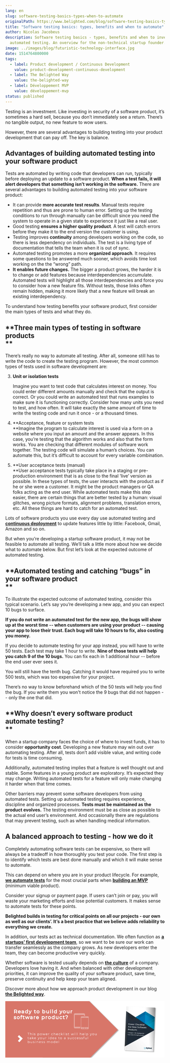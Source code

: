 ```yaml
---
lang: en
slug: software-testing-basics-types-when-to-automate
originalPath: https://www.belighted.com/blog/software-testing-basics-types-when-to-automate
title: "Software testing basics: types, benefits and when to automate"
author: Nicolas Jacobeus
description: Software testing basics - types, benefits and when to invest in
  automated testing. An overview for the non-technical startup founder.
image: ../images/blog/futuristic-technology-interface.jpg
date: 1514764800000
tags:
  - label: Product development / Continuous Development
    value: product-development-continuous-development
  - label: The Belighted Way
    value: the-belighted-way
  - label: Développement MVP
    value: développement-mvp
status: published
---
```

Testing is an investment. Like investing in security of a software product, it’s sometimes a hard sell, because you don’t immediately see a return. There’s no tangible output, no new feature to wow users.  
  
However, there are several advantages to building testing into your product development that can pay off. The key is balance.  
  

**Advantages of building automated testing into your software product**
-----------------------------------------------------------------------

Tests are automated by writing code that developers can run, typically before deploying an update to a software product. **When a test fails, it will alert developers that something isn’t working in the software.** There are several advantages to building automated testing into your software product:

*   It can provide **more accurate test results**. Manual tests require repetition and thus are prone to human error. Setting up the testing conditions to run through manually can be difficult since you need the system to operate in a given state to experience it just like a real user.
*   Good testing **ensures a higher quality product**. A test will catch errors before they make it to the end version the customer is using.
*   Testing improves **continuity** among developers working on the code, so there is less dependency on individuals. The test is a living type of documentation that tells the team when it is out of sync.
*   Automated testing promotes a more **organized approach**. It requires some questions to be answered much sooner, which avoids time lost working on the the “wrong” path.
*   **It enables future changes.** The bigger a product grows, the harder it is to change or add features because interdependencies accumulate. Automated tests will highlight all those interdependencies and force you to consider how a new feature fits. Without tests, those links often remain hidden, making it more likely that a new feature will break an existing interdependency.

To understand how testing benefits your software product, first consider the main types of tests and what they do.  
  

**Three main types of testing in software products  
**
-------------------------------------------------------

There’s really no way to automate all testing. After all, someone still has to write the code to create the testing program. However, the most common types of tests used in software development are:  
  

3.  **Unit or isolation tests**
    
    Imagine you want to test code that calculates interest on money. You could enter different amounts manually and check that the output is correct. Or you could write an automated test that runs examples to make sure it is functioning correctly. Consider how many units you need to test, and how often. It will take exactly the same amount of time to write the testing code and run it once - or a thousand times.
    
4.  **Acceptance, feature or system tests  
    **Imagine the program to calculate interest is used via a form on a website where you input an amount and the answer appears. In this case, you’re testing that the algorithm works and also that the form works. You are checking that different modules of software work together. The testing code will simulate a human’s choices. You can automate this, but it’s difficult to account for every variable combination. 
5.  **User acceptance tests (manual)  
    **User acceptance tests typically take place in a staging or pre-production environment that is as close to the final ‘live’ version as possible. In these types of tests, the user interacts with the product as if he or she were a customer. It might be the product managers or QA folks acting as the end user. While automated tests make this step easier, there are certain things that are better tested by a human: visual glitches, wrong picture formats, alignment problems, translation errors, etc. All these things are hard to catch for an automated test.

Lots of software products you use every day use automated testing and **[continuous deployment](https://www.belighted.com/blog/continuous-delivery-startups)** to update features little by little: Facebook, Gmail, Amazon and so on.  
  
But when you’re developing a startup software product, it may not be feasible to automate all testing. We’ll talk a little more about how we decide what to automate below. But first let’s look at the expected outcome of automated testing.  

**Automated testing and catching “bugs” in your software product  
**
---------------------------------------------------------------------

To illustrate the expected outcome of automated testing, consider this typical scenario. Let’s say you’re developing a new app, and you can expect 10 bugs to surface.  
  
**If you do not write an automated test for the new app, the bugs will show up at the worst time -- when customers are using your product -- causing your app to lose their trust. Each bug will take 10 hours to fix, also costing you money.**  
  
If you decide to automate testing for your app instead, you will have to write 50 tests. Each test may take 1 hour to write. **Nine of those tests will help you catch 9 of the 10 bugs.** You can fix each in 1 additional hour -- before the end user ever sees it.  
  
You will still have the tenth bug. Catching it would have required you to write 500 tests, which was too expensive for your project.  
  
There’s no way to know beforehand which of the 50 tests will help you find the bug. If you write them you won't notice the 9 bugs that did not happen -- only the one that did.  
  

**Why doesn’t every software product automate testing?  
**
-----------------------------------------------------------

When a startup company faces the choice of where to invest funds, it has to consider **opportunity cost**. Developing a new feature may win out over automating testing. After all, tests don’t add visible value, and writing code for tests is time consuming.  
  
Additionally, automated testing implies that a feature is well thought out and stable. Some features in a young product are exploratory. It’s expected they may change. Writing automated tests for a feature will only make changing it harder when that time comes.  
  
Other barriers may prevent some software developers from using automated tests. Setting up automated testing requires experience, discipline and organized processes. **Tests must be maintained as the product evolves.** The testing environment must be as close as possible to the actual end user’s environment. And occasionally there are regulations that may prevent testing, such as when handling medical information.  

**A balanced approach to testing - how we do it**
-------------------------------------------------

Completely automating software tests can be expensive, so there will always be a tradeoff in how thoroughly you test your code. The first step is to identify which tests are best done manually and which it will make sense to automate.  
  
This can depend on where you are in your product lifecycle. For example, **[we automate tests](https://www.belighted.com/blog/how-we-test-our-rails-projects-1-3)** for the most crucial parts when **[building an MVP](https://www.belighted.com/mvp-development)** (minimum viable product).  
  
Consider your signup or payment page. If users can’t join or pay, you will waste your marketing efforts and lose potential customers. It makes sense to automate tests for these points.  
  
**Belighted builds in testing for critical points on all our projects - our own as well as our clients’. It’s a best practice that we believe adds reliability to everything we create.**  
  
In addition, our tests act as technical documentation. We often function as **[a startups’ first development team](https://www.belighted.com/blog/10-pros-and-cons-of-outsourcing-mvp-development)**, so we want to be sure our work can transfer seamlessly as the company grows. As new developers enter the team, they can become productive very quickly.  
  
Whether software is tested usually depends on **[the culture](https://www.belighted.com/about)** of a company. Developers love having it. And when balanced with other development priorities, it can improve the quality of your software product, save time, preserve continuity and help keep your team aligned.

Discover more about how we approach product development in our blog **[the Belighted way](/blog/product-development-methodology)**.

[![New Call-to-action](/content/images/legacy/UPTtKvQU_5rjKfQJ1Qjwk.png)](https://cta-redirect.hubspot.com/cta/redirect/1684659/fb3606cc-cc1b-47d0-ae85-2c9f69837fe2)